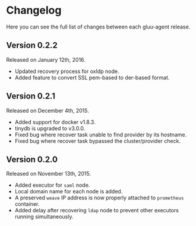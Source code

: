 Changelog
=========

Here you can see the full list of changes between each gluu-agent release.

Version 0.2.2
-------------

Released on January 12th, 2016.

* Updated recovery process for oxIdp node.
* Added feature to convert SSL pem-based to der-based format.

Version 0.2.1
-------------

Released on December 4th, 2015.

* Added support for docker v1.8.3.
* tinydb is upgraded to v3.0.0.
* Fixed bug where recover task unable to find provider by its hostname.
* Fixed bug where recover task bypassed the cluster/provider check.


Version 0.2.0
-------------

Released on November 13th, 2015.

* Added executor for `saml` node.
* Local domain name for each node is added.
* A preserved `weave` IP address is now properly attached to `prometheus` container.
* Added delay after recovering `ldap` node to prevent other executors running simultaneously.
